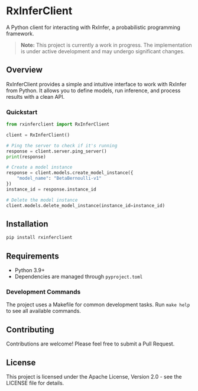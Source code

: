 # RxInferClient

A Python client for interacting with RxInfer, a probabilistic programming framework.

> **Note:** This project is currently a work in progress. The implementation is under active development and may undergo significant changes.

## Overview

RxInferClient provides a simple and intuitive interface to work with RxInfer from Python. It allows you to define models, run inference, and process results with a clean API.

### Quickstart

```python
from rxinferclient import RxInferClient

client = RxInferClient()

# Ping the server to check if it's running
response = client.server.ping_server()
print(response)

# Create a model instance
response = client.models.create_model_instance({ 
    "model_name": "BetaBernoulli-v1"
})
instance_id = response.instance_id

# Delete the model instance
client.models.delete_model_instance(instance_id=instance_id)
```

## Installation

```bash
pip install rxinferclient
```

## Requirements

- Python 3.9+
- Dependencies are managed through `pyproject.toml`

### Development Commands

The project uses a Makefile for common development tasks. Run `make help` to see all available commands.

## Contributing

Contributions are welcome! Please feel free to submit a Pull Request.

## License

This project is licensed under the Apache License, Version 2.0 - see the LICENSE file for details.